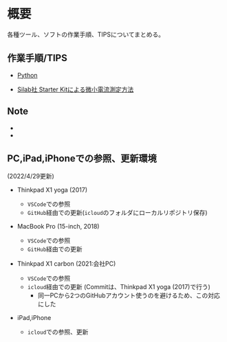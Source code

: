 # 概要

各種ツール、ソフトの作業手順、TIPSについてまとめる。  

## 作業手順/TIPS

- [Python](Python/README.md)

- [Silab社 Starter Kitによる微小電流測定方法](silab_current_measurement/README.md)

## Note

-
-

## PC,iPad,iPhoneでの参照、更新環境

(2022/4/29更新)

- Thinkpad X1 yoga (2017)
  - `VSCode`での参照
  - `GitHub`経由での更新(`icloud`のフォルダにローカルリポジトリ保存)

- MacBook Pro (15-inch, 2018)
  - `VSCode`での参照
  - `GitHub`経由での更新

- Thinkpad X1 carbon (2021:会社PC)
  - `VSCode`での参照
  - `icloud`経由での更新 (Commitは、Thinkpad X1 yoga (2017)で行う)
    - 同一PCから2つのGitHubアカウント使うのを避けるため、この対応にした

- iPad,iPhone
  - `icloud`での参照、更新
